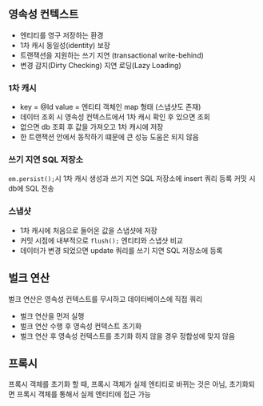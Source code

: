 ## 영속성 컨텍스트
* 엔티티를 영구 저장하는 환경
* 1차 캐시 동일성(identity) 보장
* 트랜잭션을 지원하는 쓰기 지연 (transactional write-behind)
* 변경 감지(Dirty Checking) 지연 로딩(Lazy Loading)

### 1차 캐시
* key = @Id value = 엔티티 객체인 map 형태 (스냅샷도 존재)
* 데이터 조회 시 영속성 컨텍스트에서 1차 캐시 확인 후 있으면 조회  
* 없으면 db 조회 후 값을 가져오고 1차 캐시에 저장
* 한 트랜잭션 안에서 동작하기 떄문에 큰 성능 도움은 되지 않음

### 쓰기 지연 SQL 저장소
```em.persist();```시 1차 캐시 생성과 쓰기 지연 SQL 저장소에 insert 쿼리 등록 커밋 시 db에 SQL 전송

### 스냅샷
* 1차 캐시에 처음으로 들어온 값을 스냅샷에 저장
* 커밋 시점에 내부적으로 ```flush();``` 엔티티와 스냅샷 비교
* 데이터가 변경 되었으면 update 쿼리를 쓰기 지연 SQL 저장소에 등록

## 벌크 연산
벌크 연산은 영속성 컨텍스트를 무시하고 데이터베이스에 직접 쿼리
* 벌크 연산을 먼저 실행
* 벌크 연산 수행 후 영속성 컨텍스트 초기화  
* 벌크 연산 후 영속성 컨텍스트를 초기화 하지 않을 경우 정합성에 맞지 않음

## 프록시
프록시 객체를 초기화 할 때, 프록시 객체가 실제 엔티티로 바뀌는 것은 아님, 초기화되면 프록시 객체를 통해서 실제 엔티티에 접근 가능
